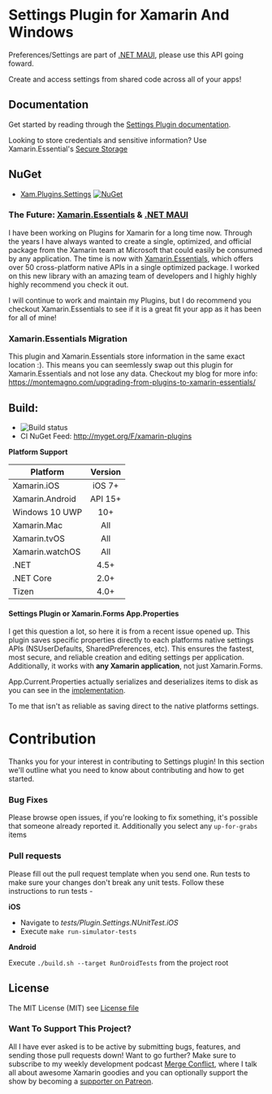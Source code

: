 # Settings Plugin for Xamarin And Windows

Preferences/Settings are part of [.NET MAUI](https://learn.microsoft.com/en-us/dotnet/maui/platform-integration/storage/preferences), please use this API going foward.

Create and access settings from shared code across all of your apps!

## Documentation
Get started by reading through the [Settings Plugin documentation](https://jamesmontemagno.github.io/SettingsPlugin/).


Looking to store credentials and sensitive information? Use Xamarin.Essential's [Secure Storage](https://docs.microsoft.com/xamarin/essentials/secure-storage?WT.mc_id=friends-0000-jamont)

## NuGet
* [Xam.Plugins.Settings](http://www.nuget.org/packages/Xam.Plugins.Settings) [![NuGet](https://img.shields.io/nuget/v/Xam.Plugins.Settings.svg?label=NuGet)](https://www.nuget.org/packages/Xam.Plugins.Settings)

### The Future: [Xamarin.Essentials](https://docs.microsoft.com/xamarin/essentials/index?WT.mc_id=friends-0000-jamont) & [.NET MAUI](https://learn.microsoft.com/en-us/dotnet/maui/platform-integration/storage/preferences)

I have been working on Plugins for Xamarin for a long time now. Through the years I have always wanted to create a single, optimized, and official package from the Xamarin team at Microsoft that could easily be consumed by any application. The time is now with [Xamarin.Essentials](https://docs.microsoft.com/xamarin/essentials/index?WT.mc_id=friends-0000-jamont), which offers over 50 cross-platform native APIs in a single optimized package. I worked on this new library with an amazing team of developers and I highly highly highly recommend you check it out.

I will continue to work and maintain my Plugins, but I do recommend you checkout Xamarin.Essentials to see if it is a great fit your app as it has been for all of mine!

### Xamarin.Essentials Migration

This plugin and Xamarin.Essentials store information in the same exact location :). This means you can seemlessly swap out this plugin for Xamarin.Essentials and not lose any data. Checkout my blog for more info: https://montemagno.com/upgrading-from-plugins-to-xamarin-essentials/

## Build: 
* ![Build status](https://jamesmontemagno.visualstudio.com/_apis/public/build/definitions/6b79a378-ddd6-4e31-98ac-a12fcd68644c/14/badge)
* CI NuGet Feed: http://myget.org/F/xamarin-plugins

**Platform Support**

|Platform|Version|
| ------------------- | :-----------: |
|Xamarin.iOS|iOS 7+|
|Xamarin.Android|API 15+|
|Windows 10 UWP|10+|
|Xamarin.Mac|All|
|Xamarin.tvOS|All|
|Xamarin.watchOS|All|
|.NET|4.5+|
|.NET Core|2.0+|
|Tizen|4.0+|


#### Settings Plugin or Xamarin.Forms App.Properties
I get this question a lot, so here it is from a recent issue opened up. This plugin saves specific properties directly to each platforms native settings APIs (NSUserDefaults, SharedPreferences, etc). This ensures the fastest, most secure, and reliable creation and editing settings per application. Additionally, it works with **any Xamarin application**, not just Xamarin.Forms.

App.Current.Properties actually serializes and deserializes items to disk as you can see in the [implementation](https://github.com/xamarin/Xamarin.Forms/blob/e6d5186c8acbf37b877c7ca3c77a378352a3743d/Xamarin.Forms.Platform.iOS/Deserializer.cs).

To me that isn't as reliable as saving direct to the native platforms settings.

# Contribution

Thanks you for your interest in contributing to Settings plugin! In this section we'll outline what you need to know about contributing and how to get started.

### Bug Fixes
Please browse open issues, if you're looking to fix something, it's possible that someone already reported it. Additionally you select any `up-for-grabs` items

### Pull requests
Please fill out the pull request template when you send one.
Run tests to make sure your changes don't break any unit tests. Follow these instructions to run tests - 

**iOS**
- Navigate to _tests/Plugin.Settings.NUnitTest.iOS_
- Execute `make run-simulator-tests`

**Android**

Execute `./build.sh --target RunDroidTests` from the project root

## License
The MIT License (MIT) see [License file](LICENSE)

### Want To Support This Project?
All I have ever asked is to be active by submitting bugs, features, and sending those pull requests down! Want to go further? Make sure to subscribe to my weekly development podcast [Merge Conflict](http://mergeconflict.fm), where I talk all about awesome Xamarin goodies and you can optionally support the show by becoming a [supporter on Patreon](https://www.patreon.com/mergeconflictfm).
